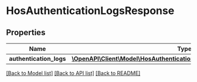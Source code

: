 # HosAuthenticationLogsResponse

## Properties
Name | Type | Description | Notes
------------ | ------------- | ------------- | -------------
**authentication_logs** | [**\OpenAPI\Client\Model\HosAuthenticationLogsResponseAuthenticationLogs[]**](HosAuthenticationLogsResponseAuthenticationLogs.md) |  | [optional] 

[[Back to Model list]](../README.md#documentation-for-models) [[Back to API list]](../README.md#documentation-for-api-endpoints) [[Back to README]](../README.md)


